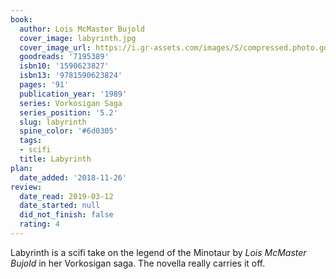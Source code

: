 ```yaml
---
book:
  author: Lois McMaster Bujold
  cover_image: labyrinth.jpg
  cover_image_url: https://i.gr-assets.com/images/S/compressed.photo.goodreads.com/books/1328032566l/7195389.jpg
  goodreads: '7195389'
  isbn10: '1590623827'
  isbn13: '9781590623824'
  pages: '91'
  publication_year: '1989'
  series: Vorkosigan Saga
  series_position: '5.2'
  slug: labyrinth
  spine_color: '#6d0305'
  tags:
  - scifi
  title: Labyrinth
plan:
  date_added: '2018-11-26'
review:
  date_read: 2019-03-12
  date_started: null
  did_not_finish: false
  rating: 4
---
```


Labyrinth is a scifi take on the legend of the Minotaur by *Lois McMaster Bujold* in her Vorkosigan saga. The novella really carries it off.
